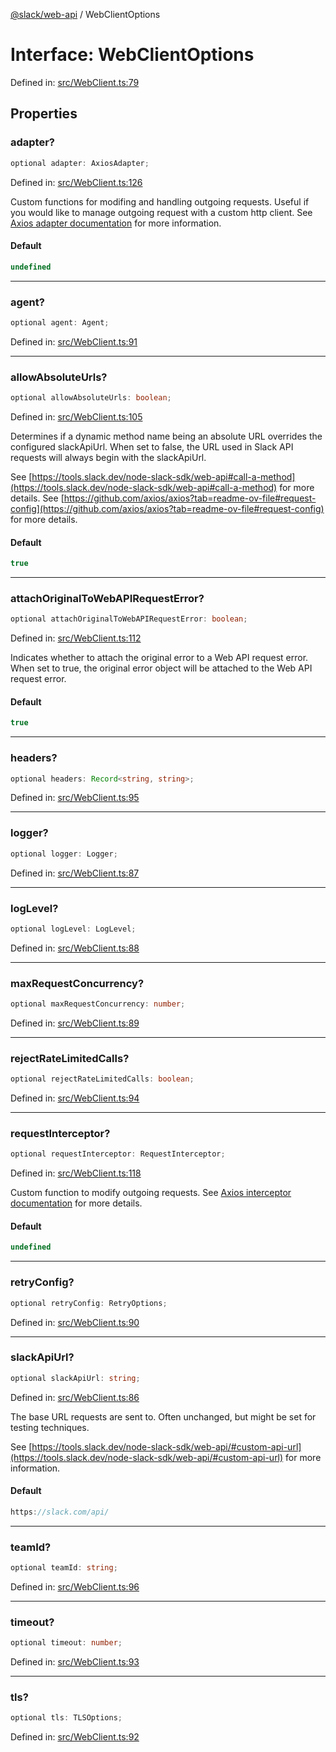 [@slack/web-api](../index.md) / WebClientOptions

# Interface: WebClientOptions

Defined in: [src/WebClient.ts:79](https://github.com/slackapi/node-slack-sdk/blob/main/packages/web-api/src/WebClient.ts#L79)

## Properties

### adapter?

```ts
optional adapter: AxiosAdapter;
```

Defined in: [src/WebClient.ts:126](https://github.com/slackapi/node-slack-sdk/blob/main/packages/web-api/src/WebClient.ts#L126)

Custom functions for modifing and handling outgoing requests.
Useful if you would like to manage outgoing request with a custom http client.
See [Axios adapter documentation](https://github.com/axios/axios/blob/v1.x/README.md?plain=1#L586) for more information.

#### Default

```ts
undefined
```

***

### agent?

```ts
optional agent: Agent;
```

Defined in: [src/WebClient.ts:91](https://github.com/slackapi/node-slack-sdk/blob/main/packages/web-api/src/WebClient.ts#L91)

***

### allowAbsoluteUrls?

```ts
optional allowAbsoluteUrls: boolean;
```

Defined in: [src/WebClient.ts:105](https://github.com/slackapi/node-slack-sdk/blob/main/packages/web-api/src/WebClient.ts#L105)

Determines if a dynamic method name being an absolute URL overrides the configured slackApiUrl.
When set to false, the URL used in Slack API requests will always begin with the slackApiUrl.

See [https://tools.slack.dev/node-slack-sdk/web-api#call-a-method](https://tools.slack.dev/node-slack-sdk/web-api#call-a-method) for more details.
See [https://github.com/axios/axios?tab=readme-ov-file#request-config](https://github.com/axios/axios?tab=readme-ov-file#request-config) for more details.

#### Default

```ts
true
```

***

### attachOriginalToWebAPIRequestError?

```ts
optional attachOriginalToWebAPIRequestError: boolean;
```

Defined in: [src/WebClient.ts:112](https://github.com/slackapi/node-slack-sdk/blob/main/packages/web-api/src/WebClient.ts#L112)

Indicates whether to attach the original error to a Web API request error.
When set to true, the original error object will be attached to the Web API request error.

#### Default

```ts
true
```

***

### headers?

```ts
optional headers: Record<string, string>;
```

Defined in: [src/WebClient.ts:95](https://github.com/slackapi/node-slack-sdk/blob/main/packages/web-api/src/WebClient.ts#L95)

***

### logger?

```ts
optional logger: Logger;
```

Defined in: [src/WebClient.ts:87](https://github.com/slackapi/node-slack-sdk/blob/main/packages/web-api/src/WebClient.ts#L87)

***

### logLevel?

```ts
optional logLevel: LogLevel;
```

Defined in: [src/WebClient.ts:88](https://github.com/slackapi/node-slack-sdk/blob/main/packages/web-api/src/WebClient.ts#L88)

***

### maxRequestConcurrency?

```ts
optional maxRequestConcurrency: number;
```

Defined in: [src/WebClient.ts:89](https://github.com/slackapi/node-slack-sdk/blob/main/packages/web-api/src/WebClient.ts#L89)

***

### rejectRateLimitedCalls?

```ts
optional rejectRateLimitedCalls: boolean;
```

Defined in: [src/WebClient.ts:94](https://github.com/slackapi/node-slack-sdk/blob/main/packages/web-api/src/WebClient.ts#L94)

***

### requestInterceptor?

```ts
optional requestInterceptor: RequestInterceptor;
```

Defined in: [src/WebClient.ts:118](https://github.com/slackapi/node-slack-sdk/blob/main/packages/web-api/src/WebClient.ts#L118)

Custom function to modify outgoing requests. See [Axios interceptor documentation](https://axios-http.com/docs/interceptors) for more details.

#### Default

```ts
undefined
```

***

### retryConfig?

```ts
optional retryConfig: RetryOptions;
```

Defined in: [src/WebClient.ts:90](https://github.com/slackapi/node-slack-sdk/blob/main/packages/web-api/src/WebClient.ts#L90)

***

### slackApiUrl?

```ts
optional slackApiUrl: string;
```

Defined in: [src/WebClient.ts:86](https://github.com/slackapi/node-slack-sdk/blob/main/packages/web-api/src/WebClient.ts#L86)

The base URL requests are sent to. Often unchanged, but might be set for testing techniques.

See [https://tools.slack.dev/node-slack-sdk/web-api/#custom-api-url](https://tools.slack.dev/node-slack-sdk/web-api/#custom-api-url) for more information.

#### Default

```ts
https://slack.com/api/
```

***

### teamId?

```ts
optional teamId: string;
```

Defined in: [src/WebClient.ts:96](https://github.com/slackapi/node-slack-sdk/blob/main/packages/web-api/src/WebClient.ts#L96)

***

### timeout?

```ts
optional timeout: number;
```

Defined in: [src/WebClient.ts:93](https://github.com/slackapi/node-slack-sdk/blob/main/packages/web-api/src/WebClient.ts#L93)

***

### tls?

```ts
optional tls: TLSOptions;
```

Defined in: [src/WebClient.ts:92](https://github.com/slackapi/node-slack-sdk/blob/main/packages/web-api/src/WebClient.ts#L92)
